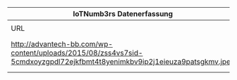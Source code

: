 |IoTNumb3rs Datenerfassung|||||||||||
| ---- | ---- | ---- | ---- | ---- | ---- | ---- | ---- | ---- | ---- | ---- |
||||||||||||
|URL|home_url|filename|device_class|device_count|market_class|market_volume|prognosis_year|publication_year|authorship_class|Dropbox folder|
|http://advantech-bb.com/wp-content/uploads/2015/08/zss4vs7sid-5cmdxoyzgpdl72ejkfbmt4t8yenimkbv9ip2j1eieuza9patsgkmv.jpeg|http://advantech-bb.com/infographic-the-2020-internet-of-things/|file11_zss4vs7sid-5cmdxoyzgpdl72ejkfbmt4t8yenimkbv9ip2j1eieuza9patsgkmv.jpeg||||||||JinlinHolic/20181115-2148|
